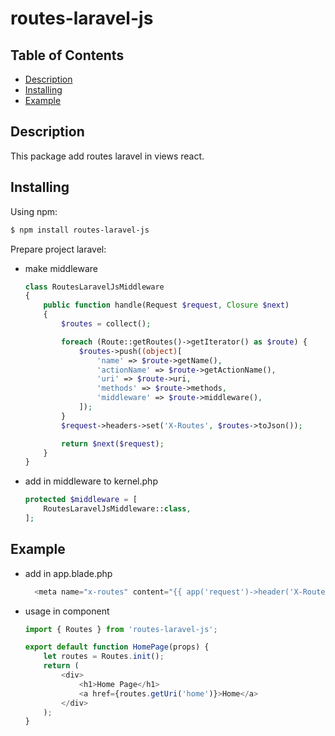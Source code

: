 # routes-laravel-js

## Table of Contents
  - [Description](#description)
  - [Installing](#installing)
  - [Example](#example)

## Description
  This package add routes laravel in views react.

## Installing

Using npm:

```bash
$ npm install routes-laravel-js
```

Prepare project laravel:

- make middleware
  ```php
  class RoutesLaravelJsMiddleware
  {
      public function handle(Request $request, Closure $next)
      {
          $routes = collect();

          foreach (Route::getRoutes()->getIterator() as $route) {
              $routes->push((object)[
                  'name' => $route->getName(),
                  'actionName' => $route->getActionName(),
                  'uri' => $route->uri,
                  'methods' => $route->methods,
                  'middleware' => $route->middleware(),
              ]);
          }
          $request->headers->set('X-Routes', $routes->toJson());

          return $next($request);
      }
  }

  ```

- add in middleware to kernel.php
  ```php
  protected $middleware = [
      RoutesLaravelJsMiddleware::class,
  ];
  ```

## Example

- add in app.blade.php
  ```php
    <meta name="x-routes" content="{{ app('request')->header('X-Routes', 'default_header_value') }}" />
  ```
- usage in component
  ```js
  import { Routes } from 'routes-laravel-js';

  export default function HomePage(props) {
      let routes = Routes.init();
      return (
          <div>
              <h1>Home Page</h1>
              <a href={routes.getUri('home')}>Home</a>
          </div>
      );
  }
  ```

